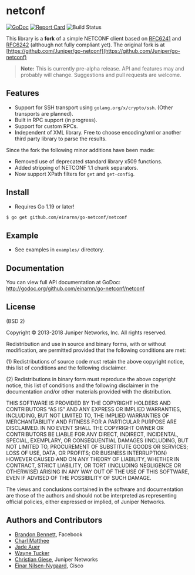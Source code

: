 # netconf

[![GoDoc](https://godoc.org/github.com/einarnn/go-netconf/netconf?status.svg)](https://godoc.org/github.com/einarnn/go-netconf/netconf)
[![Report Card](https://goreportcard.com/badge/github.com/einarnn/go-netconf)](https://goreportcard.com/report/github.com/einarnn/go-netconf)
![Build Status](https://github.com/einarnn/go-netconf/actions/workflows/go.yml/badge.svg)

This library is a **fork** of a simple NETCONF client based on [RFC6241](http://tools.ietf.org/html/rfc6241) and [RFC6242](http://tools.ietf.org/html/rfc6242) (although not fully compliant yet). The original fork is at [https://github.com/Juniper/go-netconf](https://github.com/Juniper/go-netconf)

> **Note:** This is currently pre-alpha release.  API and features may and probably will change.  Suggestions and pull requests are welcome.

## Features
* Support for SSH transport using `golang.org/x/crypto/ssh`. (Other transports are planned).
* Built in RPC support (in progress).
* Support for custom RPCs.
* Independent of XML library.  Free to choose encoding/xml or another third party library to parse the results.

Since the fork the following minor additions have been made:

* Removed use of deprecated standard library x509 functions.
* Added stripping of NETCONF 1.1 chunk separators.
* Now support XPath filters for `get` and `get-config`.


## Install
* Requires Go 1.19 or later!
```bash
$ go get github.com/einarnn/go-netconf/netconf
```

## Example
* See examples in `examples/` directory.

## Documentation

You can view full API documentation at GoDoc: http://godoc.org/github.com/einarnn/go-netconf/netconf

## License
(BSD 2)

Copyright © 2013-2018 Juniper Networks, Inc. All rights reserved.

Redistribution and use in source and binary forms, with or without modification, are permitted provided that the following conditions are met:

(1) Redistributions of source code must retain the above copyright notice, this list of conditions and the following disclaimer.

(2) Redistributions in binary form must reproduce the above copyright notice, this list of conditions and the following disclaimer in the documentation and/or other materials provided with the distribution.

THIS SOFTWARE IS PROVIDED BY THE COPYRIGHT HOLDERS AND CONTRIBUTORS “AS IS” AND ANY EXPRESS OR IMPLIED WARRANTIES, INCLUDING, BUT NOT LIMITED TO, THE IMPLIED WARRANTIES OF MERCHANTABILITY AND FITNESS FOR A PARTICULAR PURPOSE ARE DISCLAIMED. IN NO EVENT SHALL THE COPYRIGHT OWNER OR CONTRIBUTORS BE LIABLE FOR ANY DIRECT, INDIRECT, INCIDENTAL, SPECIAL, EXEMPLARY, OR CONSEQUENTIAL DAMAGES (INCLUDING, BUT NOT LIMITED TO, PROCUREMENT OF SUBSTITUTE GOODS OR SERVICES; LOSS OF USE, DATA, OR PROFITS; OR BUSINESS INTERRUPTION) HOWEVER CAUSED AND ON ANY THEORY OF LIABILITY, WHETHER IN CONTRACT, STRICT LIABILITY, OR TORT (INCLUDING NEGLIGENCE OR OTHERWISE) ARISING IN ANY WAY OUT OF THE USE OF THIS SOFTWARE, EVEN IF ADVISED OF THE POSSIBILITY OF SUCH DAMAGE.

The views and conclusions contained in the software and documentation are those of the authors and should not be interpreted as representing official policies, either expressed or implied, of Juniper Networks.

Authors and Contributors
------------------------
* [Brandon Bennett](https://github.com/nemith), Facebook
* [Charl Matthee](https://github.com/charl)
* [Jade Auer](https://github.com/jda)
* [Wayne Tucker](https://github.com/wtucker)
* [Christian Giese](https://github.com/GIC-de), Juniper Networks
* [Einar Nilsen-Nygaard](https://github.com/einarnn), Cisco
